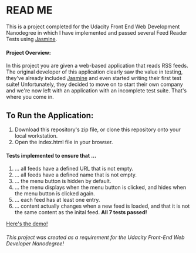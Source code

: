 # READ ME

This is a project completed for the Udacity Front End Web Development Nanodegree in which I have implemented and passed several Feed Reader Tests using [Jasmine](http://jasmine.github.io/).

#### Project Overview:

In this project you are given a web-based application that reads RSS feeds. The original developer of this application clearly saw the value in testing, they've already included [Jasmine](http://jasmine.github.io/) and even started writing their first test suite! Unfortunately, they decided to move on to start their own company and we're now left with an application with an incomplete test suite. That's where you come in.

## To Run the Application:

1. Download this repository's zip file, or clone this repository onto your local workstation.
2. Open the index.html file in your browser.

#### Tests implemented to ensure that ...

1. ... all feeds have a defined URL that is not empty.
2. ... all feeds have a defined name that is not empty.
3. ... the menu button is hidden by default.
4. ... the menu displays when the menu button is clicked, and hides when the menu button is clicked again.
5. ... each feed has at least one entry.
6. ... content actually changes when a new feed is loaded, and that it is not the same content as the inital feed.
**All 7 tests passed!**

[Here's the demo!](https://4mber.github.io/Feedreader-Testing/)

###### This project was created as a requirement for the Udacity Front-End Web Developer Nanodegree!
